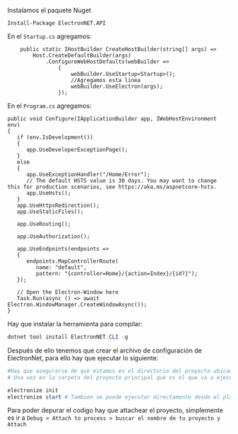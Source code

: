 ﻿Instalamos el paquete Nuget

`Install-Package ElectronNET.API`

En el `Startup.cs` agregamos:

```Csharp
    public static IHostBuilder CreateHostBuilder(string[] args) =>
        Host.CreateDefaultBuilder(args)
            .ConfigureWebHostDefaults(webBuilder =>
                {
                    webBuilder.UseStartup<Startup>();
                    //Agregamos esta linea
                    webBuilder.UseElectron(args);
                });
```

En el `Program.cs` agregamos:

```Csharp
public void Configure(IApplicationBuilder app, IWebHostEnvironment env)
{
   if (env.IsDevelopment())
   {
      app.UseDeveloperExceptionPage();
   }
   else
   {
      app.UseExceptionHandler("/Home/Error");
      // The default HSTS value is 30 days. You may want to change this for production scenarios, see https://aka.ms/aspnetcore-hsts.
      app.UseHsts();
   }
   app.UseHttpsRedirection();
   app.UseStaticFiles();
 
   app.UseRouting();
 
   app.UseAuthorization();
 
   app.UseEndpoints(endpoints =>
   {
      endpoints.MapControllerRoute(
         name: "default",
         pattern: "{controller=Home}/{action=Index}/{id?}");
   });
 
   // Open the Electron-Window here
   Task.Run(async () => await Electron.WindowManager.CreateWindowAsync());
}
```
Hay que instalar la herramienta para compilar:
```Powershell
dotnet tool install ElectronNET.CLI -g
```

Después de ello tenemos que crear el archivo de configuración de ElectronNet, para ello hay que ejecutar lo siguiente:

```Powershell
#Hay que asegurarse de que estamos en el directorio del proyecto ubicado
# Una vez en la carpeta del proyecto principal que es el que va a ejecutar Electron hacemos lo siguiente:

electronize init
electronize start # Tambien se puede ejecutar directamente desde el play del VS
```

Para poder depurar el codigo hay que attachear el proyecto, simplemente es ir a `Debug > Attach to process > buscar el nombre de tu proyecto y Attach`